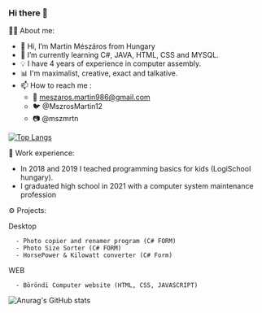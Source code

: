 ### Hi there 👋
👨‍💼 About me: 
- 👋 Hi, I’m Martin Mészáros from Hungary
- 🌱 I’m currently learning C#, JAVA, HTML, CSS and MYSQL. 
- 💡 I have 4 years of experience in computer assembly. 
- 📊 I'm maximalist, creative, exact and talkative. 
- 📫 How to reach me :
   - 📧 meszaros.martin986@gmail.com
   - 🐦 @MszrosMartin12
   - 📷 @mszmrtn

[![Top Langs](https://github-readme-stats.vercel.app/api/top-langs/?username=aredarn&layout=compact&show_icons=true&theme=merko)](https://github.com/anuraghazra/github-readme-stats)

💼 Work experience:
  - In 2018 and 2019 I teached programming basics for kids (LogiSchool hungary).
  - I graduated high school in 2021 with a computer system maintenance profession
  
⚙️ Projects:

   Desktop
   
      - Photo copier and renamer program (C# FORM)
      - Photo Size Sorter (C# FORM)
      - HorsePower & Kilowatt converter (C# Form)
      
   WEB
   
      - Böröndi Computer website (HTML, CSS, JAVASCRIPT)

![Anurag's GitHub stats](https://github-readme-stats.vercel.app/api?username=aredarn&show_icons=true&theme=merko) 
